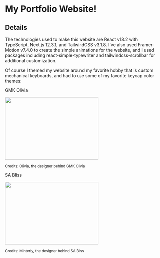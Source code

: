 # My Portfolio Website!

## Details

The technologies used to make this website are React v18.2 with TypeScript, Next.js 12.3.1, and TailwindCSS v3.1.8. I've also used Framer-Motion v7.4.0 to create the simple animations for the website, and I used packages including react-simple-typewriter and tailwindcss-scrollbar for additional customization.

Of course I themed my website around my favorite hobby that is custom mechanical keyboards, and had to use some of my favorite keycap color themes:

GMK Olivia
<p align="left"><img src="https://www.oliviaplus.plus/renders/0.jpg" width="300" height="200"/></p>
<sup>Credits: Olivia, the designer behind GMK Olivia</sup>

SA Bliss
<p align="left"><img src="https://cdn.shopify.com/s/files/1/0046/9539/2305/products/S75_01_e6802fd8-67ef-4696-955f-0978f9e476bc_800x.png?v=1635905456" width="300" height="200"/></p>
<sup>Credits: Minterly, the designer behind SA Bliss</sup></p>

